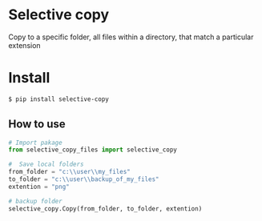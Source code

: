 # Selective copy
Copy to a specific folder, all files within a directory, that match a particular extension

# Install
``` bash
$ pip install selective-copy
```

## How to use
``` python
# Import pakage
from selective_copy_files import selective_copy

#  Save local folders
from_folder = "c:\\user\\my_files"
to_folder = "c:\\user\\backup_of_my_files"
extention = "png"

# backup folder 
selective_copy.Copy(from_folder, to_folder, extention)
```
